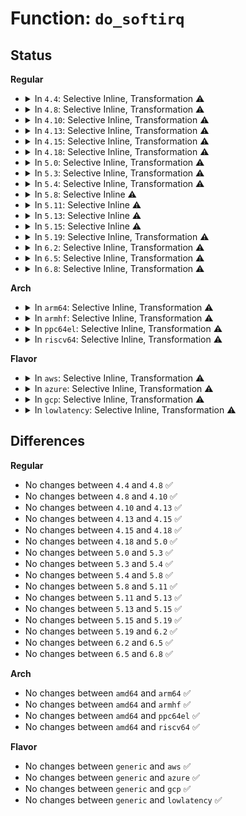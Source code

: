 # Function: <code>do_softirq</code>

## Status
<b>Regular</b>
<ul>
<li>
<details>
<summary>In <code>4.4</code>: Selective Inline, Transformation ⚠️</summary>

```c
void do_softirq();
```

**Collision:** Unique Global

**Inline:** Selective

**Transformation:** True

**Instances:**

```
In kernel/softirq.c (ffffffff810853b0)
Location: kernel/softirq.c:304
Inline: True
Inline callers:
  - kernel/softirq.c:__local_bh_enable_ip
Direct callers:
  - kernel/softirq.c:__local_bh_enable_ip
  - net/core/dev.c:netif_rx_ni
```
**Symbols:**

```
ffffffff810853b0-ffffffff810853ea: do_softirq.part.19 (STB_LOCAL)
ffffffff81085b80-ffffffff81085b9f: do_softirq (STB_GLOBAL)
```
</details>
</li>
<li>
<details>
<summary>In <code>4.8</code>: Selective Inline, Transformation ⚠️</summary>

```c
void do_softirq();
```

**Collision:** Unique Global

**Inline:** Selective

**Transformation:** True

**Instances:**

```
In kernel/softirq.c (ffffffff81088548)
Location: kernel/softirq.c:304
Inline: True
Inline callers:
  - kernel/softirq.c:__local_bh_enable_ip
Direct callers:
  - kernel/softirq.c:__local_bh_enable_ip
  - net/core/dev.c:netif_rx_ni
```
**Symbols:**

```
ffffffff81088490-ffffffff810884ca: do_softirq.part.18 (STB_LOCAL)
ffffffff810889d0-ffffffff810889ef: do_softirq (STB_GLOBAL)
```
</details>
</li>
<li>
<details>
<summary>In <code>4.10</code>: Selective Inline, Transformation ⚠️</summary>

```c
void do_softirq();
```

**Collision:** Unique Global

**Inline:** Selective

**Transformation:** True

**Instances:**

```
In kernel/softirq.c (ffffffff8108d158)
Location: kernel/softirq.c:315
Inline: True
Inline callers:
  - kernel/softirq.c:__local_bh_enable_ip
Direct callers:
  - kernel/softirq.c:__local_bh_enable_ip
  - net/core/dev.c:busy_poll_stop
  - net/core/dev.c:netif_rx_ni
```
**Symbols:**

```
ffffffff8108d090-ffffffff8108d0de: do_softirq.part.18 (STB_LOCAL)
ffffffff8108d920-ffffffff8108d93f: do_softirq (STB_GLOBAL)
```
</details>
</li>
<li>
<details>
<summary>In <code>4.13</code>: Selective Inline, Transformation ⚠️</summary>

```c
void do_softirq();
```

**Collision:** Unique Global

**Inline:** Selective

**Transformation:** True

**Instances:**

```
In kernel/softirq.c (ffffffff8108a025)
Location: kernel/softirq.c:315
Inline: True
Inline callers:
  - kernel/softirq.c:__local_bh_enable_ip
Direct callers:
  - kernel/softirq.c:__local_bh_enable_ip
  - net/core/dev.c:netif_rx_ni
```
**Symbols:**

```
ffffffff81089f80-ffffffff81089fd0: do_softirq.part.17 (STB_LOCAL)
ffffffff8108a950-ffffffff8108a970: do_softirq (STB_GLOBAL)
```
</details>
</li>
<li>
<details>
<summary>In <code>4.15</code>: Selective Inline, Transformation ⚠️</summary>

```c
void do_softirq();
```

**Collision:** Unique Global

**Inline:** Selective

**Transformation:** True

**Instances:**

```
In kernel/softirq.c (ffffffff810912c9)
Location: kernel/softirq.c:316
Inline: True
Inline callers:
  - kernel/softirq.c:__local_bh_enable_ip
Direct callers:
  - kernel/softirq.c:__local_bh_enable_ip
  - net/core/dev.c:netif_rx_ni
```
**Symbols:**

```
ffffffff81091230-ffffffff81091280: do_softirq.part.17 (STB_LOCAL)
ffffffff81091620-ffffffff81091640: do_softirq (STB_GLOBAL)
```
</details>
</li>
<li>
<details>
<summary>In <code>4.18</code>: Selective Inline, Transformation ⚠️</summary>

```c
void do_softirq();
```

**Collision:** Unique Global

**Inline:** Selective

**Transformation:** True

**Instances:**

```
In kernel/softirq.c (ffffffff81094c0b)
Location: kernel/softirq.c:323
Inline: True
Inline callers:
  - kernel/softirq.c:__local_bh_enable_ip
Direct callers:
  - kernel/softirq.c:__local_bh_enable_ip
  - net/core/dev.c:netif_rx_ni
```
**Symbols:**

```
ffffffff81094b60-ffffffff81094bb6: do_softirq.part.17 (STB_LOCAL)
ffffffff810950f0-ffffffff81095110: do_softirq (STB_GLOBAL)
```
</details>
</li>
<li>
<details>
<summary>In <code>5.0</code>: Selective Inline, Transformation ⚠️</summary>

```c
void do_softirq();
```

**Collision:** Unique Global

**Inline:** Selective

**Transformation:** True

**Instances:**

```
In kernel/softirq.c (ffffffff8109d222)
Location: kernel/softirq.c:324
Inline: True
Inline callers:
  - kernel/softirq.c:__local_bh_enable_ip
Direct callers:
  - kernel/softirq.c:__local_bh_enable_ip
  - net/core/dev.c:netif_rx_ni
```
**Symbols:**

```
ffffffff8109d170-ffffffff8109d1c6: do_softirq.part.19 (STB_LOCAL)
ffffffff8109d460-ffffffff8109d480: do_softirq (STB_GLOBAL)
```
</details>
</li>
<li>
<details>
<summary>In <code>5.3</code>: Selective Inline, Transformation ⚠️</summary>

```c
void do_softirq();
```

**Collision:** Unique Global

**Inline:** Selective

**Transformation:** True

**Instances:**

```
In kernel/softirq.c (ffffffff810a16fb)
Location: kernel/softirq.c:324
Inline: True
Inline callers:
  - kernel/softirq.c:__local_bh_enable_ip
Direct callers:
  - kernel/softirq.c:__local_bh_enable_ip
  - net/core/dev.c:netif_rx_ni
```
**Symbols:**

```
ffffffff810a1660-ffffffff810a16a8: do_softirq.part.0 (STB_LOCAL)
ffffffff810a1a40-ffffffff810a1a5f: do_softirq (STB_GLOBAL)
```
</details>
</li>
<li>
<details>
<summary>In <code>5.4</code>: Selective Inline, Transformation ⚠️</summary>

```c
void do_softirq();
```

**Collision:** Unique Global

**Inline:** Selective

**Transformation:** True

**Instances:**

```
In kernel/softirq.c (ffffffff810a7cbb)
Location: kernel/softirq.c:324
Inline: True
Inline callers:
  - kernel/softirq.c:__local_bh_enable_ip
Direct callers:
  - kernel/softirq.c:__local_bh_enable_ip
  - net/core/dev.c:netif_rx_ni
```
**Symbols:**

```
ffffffff810a7c20-ffffffff810a7c68: do_softirq.part.0 (STB_LOCAL)
ffffffff810a8000-ffffffff810a801f: do_softirq (STB_GLOBAL)
```
</details>
</li>
<li>
<details>
<summary>In <code>5.8</code>: Selective Inline ⚠️</summary>

```c
void do_softirq();
```

**Collision:** Unique Global

**Inline:** Selective

**Transformation:** False

**Instances:**

```
In kernel/softirq.c (ffffffff810af700)
Location: kernel/softirq.c:324
Inline: True
Direct callers:
  - kernel/softirq.c:__local_bh_enable_ip
  - net/core/dev.c:netif_rx_ni
```
**Symbols:**

```
ffffffff810af700-ffffffff810af773: do_softirq (STB_GLOBAL)
```
</details>
</li>
<li>
<details>
<summary>In <code>5.11</code>: Selective Inline ⚠️</summary>

```c
void do_softirq();
```

**Collision:** Unique Global

**Inline:** Selective

**Transformation:** False

**Instances:**

```
In kernel/softirq.c (ffffffff810aae60)
Location: kernel/softirq.c:233
Inline: True
Direct callers:
  - kernel/softirq.c:__local_bh_enable_ip
  - kernel/smp.c:flush_smp_call_function_from_idle
  - net/core/dev.c:netif_rx_ni
```
**Symbols:**

```
ffffffff810aae60-ffffffff810aaed3: do_softirq (STB_GLOBAL)
```
</details>
</li>
<li>
<details>
<summary>In <code>5.13</code>: Selective Inline ⚠️</summary>

```c
void do_softirq();
```

**Collision:** Unique Global

**Inline:** Selective

**Transformation:** False

**Instances:**

```
In kernel/softirq.c (ffffffff810ac070)
Location: kernel/softirq.c:447
Inline: True
Direct callers:
  - kernel/softirq.c:__local_bh_enable_ip
  - kernel/smp.c:flush_smp_call_function_from_idle
  - net/core/dev.c:netif_rx_ni
```
**Symbols:**

```
ffffffff810ac070-ffffffff810ac10d: do_softirq (STB_GLOBAL)
```
</details>
</li>
<li>
<details>
<summary>In <code>5.15</code>: Selective Inline ⚠️</summary>

```c
void do_softirq();
```

**Collision:** Unique Global

**Inline:** Selective

**Transformation:** False

**Instances:**

```
In kernel/softirq.c (ffffffff810bd6f0)
Location: kernel/softirq.c:446
Inline: True
Direct callers:
  - kernel/softirq.c:__local_bh_enable_ip
  - kernel/smp.c:flush_smp_call_function_from_idle
  - net/core/dev.c:netif_rx_ni
```
**Symbols:**

```
ffffffff810bd6f0-ffffffff810bd78b: do_softirq (STB_GLOBAL)
```
</details>
</li>
<li>
<details>
<summary>In <code>5.19</code>: Selective Inline, Transformation ⚠️</summary>

```c
void do_softirq();
```

**Collision:** Unique Global

**Inline:** Selective

**Transformation:** True

**Instances:**

```
In kernel/softirq.c (ffffffff810d48cd)
Location: kernel/softirq.c:459
Inline: True
Inline callers:
  - kernel/softirq.c:__local_bh_enable_ip
Direct callers:
  - kernel/softirq.c:__local_bh_enable_ip
  - kernel/smp.c:flush_smp_call_function_queue
```
**Symbols:**

```
ffffffff810d4670-ffffffff810d470a: do_softirq.part.0 (STB_LOCAL)
ffffffff810d48e0-ffffffff810d490b: do_softirq (STB_GLOBAL)
```
</details>
</li>
<li>
<details>
<summary>In <code>6.2</code>: Selective Inline, Transformation ⚠️</summary>

```c
void do_softirq();
```

**Collision:** Unique Global

**Inline:** Selective

**Transformation:** True

**Instances:**

```
In kernel/softirq.c (ffffffff810f37fd)
Location: kernel/softirq.c:459
Inline: True
Inline callers:
  - kernel/softirq.c:__local_bh_enable_ip
Direct callers:
  - kernel/softirq.c:__local_bh_enable_ip
  - kernel/smp.c:flush_smp_call_function_queue
```
**Symbols:**

```
ffffffff810f3560-ffffffff810f35fa: do_softirq.part.0 (STB_LOCAL)
ffffffff810f3820-ffffffff810f384b: do_softirq (STB_GLOBAL)
```
</details>
</li>
<li>
<details>
<summary>In <code>6.5</code>: Selective Inline, Transformation ⚠️</summary>

```c
void do_softirq();
```

**Collision:** Unique Global

**Inline:** Selective

**Transformation:** True

**Instances:**

```
In kernel/softirq.c (ffffffff810ffb4d)
Location: kernel/softirq.c:441
Inline: True
Inline callers:
  - kernel/softirq.c:__local_bh_enable_ip
Direct callers:
  - kernel/softirq.c:__local_bh_enable_ip
  - kernel/smp.c:flush_smp_call_function_queue
```
**Symbols:**

```
ffffffff810ff640-ffffffff810ff6b5: do_softirq.part.0 (STB_LOCAL)
ffffffff810ffb70-ffffffff810ffb9b: do_softirq (STB_GLOBAL)
```
</details>
</li>
<li>
<details>
<summary>In <code>6.8</code>: Selective Inline, Transformation ⚠️</summary>

```c
void do_softirq();
```

**Collision:** Unique Global

**Inline:** Selective

**Transformation:** True

**Instances:**

```
In kernel/softirq.c (ffffffff811090dd)
Location: kernel/softirq.c:441
Inline: True
Inline callers:
  - kernel/softirq.c:__local_bh_enable_ip
Direct callers:
  - kernel/softirq.c:__local_bh_enable_ip
  - kernel/smp.c:flush_smp_call_function_queue
```
**Symbols:**

```
ffffffff81108cf0-ffffffff81108d65: do_softirq.part.0 (STB_LOCAL)
ffffffff81109280-ffffffff811092ab: do_softirq (STB_GLOBAL)
```
</details>
</li>
</ul>
<b>Arch</b>
<ul>
<li>
<details>
<summary>In <code>arm64</code>: Selective Inline, Transformation ⚠️</summary>

```c
void do_softirq();
```

**Collision:** Unique Global

**Inline:** Selective

**Transformation:** True

**Instances:**

```
In kernel/softirq.c (ffff8000100ff0ac)
Location: kernel/softirq.c:324
Inline: True
Inline callers:
  - kernel/softirq.c:__local_bh_enable_ip
Direct callers:
  - kernel/softirq.c:__local_bh_enable_ip
  - net/core/dev.c:netif_rx_ni
```
**Symbols:**

```
ffff8000100fefb8-ffff8000100ff024: do_softirq.part.0 (STB_LOCAL)
ffff8000100ff0c0-ffff8000100ff0ec: do_softirq (STB_GLOBAL)
```
</details>
</li>
<li>
<details>
<summary>In <code>armhf</code>: Selective Inline, Transformation ⚠️</summary>

```c
void do_softirq();
```

**Collision:** Unique Global

**Inline:** Selective

**Transformation:** True

**Instances:**

```
In kernel/softirq.c (c035bd84)
Location: kernel/softirq.c:324
Inline: True
Inline callers:
  - kernel/softirq.c:__local_bh_enable_ip
Direct callers:
  - kernel/softirq.c:__local_bh_enable_ip
  - net/core/dev.c:netif_rx_ni
```
**Symbols:**

```
c035bc6c-c035bcc0: do_softirq.part.0 (STB_LOCAL)
c035bda4-c035bde4: do_softirq (STB_GLOBAL)
```
</details>
</li>
<li>
<details>
<summary>In <code>ppc64el</code>: Selective Inline, Transformation ⚠️</summary>

```c
void do_softirq();
```

**Collision:** Unique Global

**Inline:** Selective

**Transformation:** True

**Instances:**

```
In kernel/softirq.c (c000000000145ef8)
Location: kernel/softirq.c:324
Inline: True
Inline callers:
  - kernel/softirq.c:__local_bh_enable_ip
Direct callers:
  - kernel/softirq.c:__local_bh_enable_ip
  - net/core/dev.c:netif_rx_ni
```
**Symbols:**

```
c000000000145da0-c000000000145e44: do_softirq.part.0 (STB_LOCAL)
c0000000001463a0-c0000000001463c4: do_softirq (STB_GLOBAL)
```
</details>
</li>
<li>
<details>
<summary>In <code>riscv64</code>: Selective Inline, Transformation ⚠️</summary>

```c
void do_softirq();
```

**Collision:** Unique Global

**Inline:** Selective

**Transformation:** True

**Instances:**

```
In kernel/softirq.c (ffffffe0000c6fc0)
Location: kernel/softirq.c:324
Inline: True
Inline callers:
  - kernel/softirq.c:__local_bh_enable_ip
Direct callers:
  - kernel/softirq.c:__local_bh_enable_ip
  - net/core/dev.c:netif_rx_ni
```
**Symbols:**

```
ffffffe0000c6ed0-ffffffe0000c6f40: do_softirq.part.0 (STB_LOCAL)
ffffffe0000c6fd4-ffffffe0000c7008: do_softirq (STB_GLOBAL)
```
</details>
</li>
</ul>
<b>Flavor</b>
<ul>
<li>
<details>
<summary>In <code>aws</code>: Selective Inline, Transformation ⚠️</summary>

```c
void do_softirq();
```

**Collision:** Unique Global

**Inline:** Selective

**Transformation:** True

**Instances:**

```
In kernel/softirq.c (ffffffff810a15db)
Location: kernel/softirq.c:324
Inline: True
Inline callers:
  - kernel/softirq.c:__local_bh_enable_ip
Direct callers:
  - kernel/softirq.c:__local_bh_enable_ip
  - net/core/dev.c:netif_rx_ni
```
**Symbols:**

```
ffffffff810a1540-ffffffff810a1588: do_softirq.part.0 (STB_LOCAL)
ffffffff810a1920-ffffffff810a193f: do_softirq (STB_GLOBAL)
```
</details>
</li>
<li>
<details>
<summary>In <code>azure</code>: Selective Inline, Transformation ⚠️</summary>

```c
void do_softirq();
```

**Collision:** Unique Global

**Inline:** Selective

**Transformation:** True

**Instances:**

```
In kernel/softirq.c (ffffffff8108fbeb)
Location: kernel/softirq.c:324
Inline: True
Inline callers:
  - kernel/softirq.c:__local_bh_enable_ip
Direct callers:
  - kernel/softirq.c:__local_bh_enable_ip
  - net/core/dev.c:netif_rx_ni
```
**Symbols:**

```
ffffffff8108fb60-ffffffff8108fb92: do_softirq.part.0 (STB_LOCAL)
ffffffff810902e0-ffffffff810902ff: do_softirq (STB_GLOBAL)
```
</details>
</li>
<li>
<details>
<summary>In <code>gcp</code>: Selective Inline, Transformation ⚠️</summary>

```c
void do_softirq();
```

**Collision:** Unique Global

**Inline:** Selective

**Transformation:** True

**Instances:**

```
In kernel/softirq.c (ffffffff810a158b)
Location: kernel/softirq.c:324
Inline: True
Inline callers:
  - kernel/softirq.c:__local_bh_enable_ip
Direct callers:
  - kernel/softirq.c:__local_bh_enable_ip
  - net/core/dev.c:netif_rx_ni
```
**Symbols:**

```
ffffffff810a14f0-ffffffff810a1538: do_softirq.part.0 (STB_LOCAL)
ffffffff810a18d0-ffffffff810a18ef: do_softirq (STB_GLOBAL)
```
</details>
</li>
<li>
<details>
<summary>In <code>lowlatency</code>: Selective Inline, Transformation ⚠️</summary>

```c
void do_softirq();
```

**Collision:** Unique Global

**Inline:** Selective

**Transformation:** True

**Instances:**

```
In kernel/softirq.c (ffffffff810a952d)
Location: kernel/softirq.c:324
Inline: True
Inline callers:
  - kernel/softirq.c:__local_bh_enable_ip
Direct callers:
  - kernel/softirq.c:__local_bh_enable_ip
  - net/core/dev.c:netif_rx_ni
```
**Symbols:**

```
ffffffff810a9480-ffffffff810a94c8: do_softirq.part.0 (STB_LOCAL)
ffffffff810a98c0-ffffffff810a98df: do_softirq (STB_GLOBAL)
```
</details>
</li>
</ul>

## Differences
<b>Regular</b>
<ul>
<li>
No changes between <code>4.4</code> and <code>4.8</code> ✅
</li>
<li>
No changes between <code>4.8</code> and <code>4.10</code> ✅
</li>
<li>
No changes between <code>4.10</code> and <code>4.13</code> ✅
</li>
<li>
No changes between <code>4.13</code> and <code>4.15</code> ✅
</li>
<li>
No changes between <code>4.15</code> and <code>4.18</code> ✅
</li>
<li>
No changes between <code>4.18</code> and <code>5.0</code> ✅
</li>
<li>
No changes between <code>5.0</code> and <code>5.3</code> ✅
</li>
<li>
No changes between <code>5.3</code> and <code>5.4</code> ✅
</li>
<li>
No changes between <code>5.4</code> and <code>5.8</code> ✅
</li>
<li>
No changes between <code>5.8</code> and <code>5.11</code> ✅
</li>
<li>
No changes between <code>5.11</code> and <code>5.13</code> ✅
</li>
<li>
No changes between <code>5.13</code> and <code>5.15</code> ✅
</li>
<li>
No changes between <code>5.15</code> and <code>5.19</code> ✅
</li>
<li>
No changes between <code>5.19</code> and <code>6.2</code> ✅
</li>
<li>
No changes between <code>6.2</code> and <code>6.5</code> ✅
</li>
<li>
No changes between <code>6.5</code> and <code>6.8</code> ✅
</li>
</ul>
<b>Arch</b>
<ul>
<li>
No changes between <code>amd64</code> and <code>arm64</code> ✅
</li>
<li>
No changes between <code>amd64</code> and <code>armhf</code> ✅
</li>
<li>
No changes between <code>amd64</code> and <code>ppc64el</code> ✅
</li>
<li>
No changes between <code>amd64</code> and <code>riscv64</code> ✅
</li>
</ul>
<b>Flavor</b>
<ul>
<li>
No changes between <code>generic</code> and <code>aws</code> ✅
</li>
<li>
No changes between <code>generic</code> and <code>azure</code> ✅
</li>
<li>
No changes between <code>generic</code> and <code>gcp</code> ✅
</li>
<li>
No changes between <code>generic</code> and <code>lowlatency</code> ✅
</li>
</ul>
